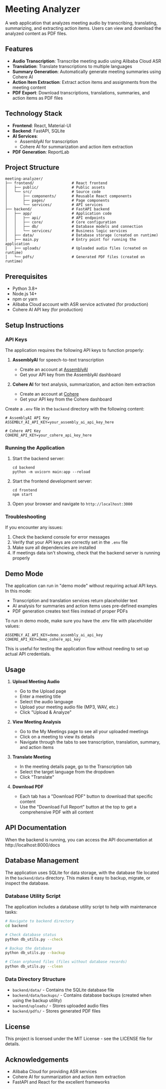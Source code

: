 # Meeting Analyzer

A web application that analyzes meeting audio by transcribing, translating, summarizing, and extracting action items. Users can view and download the analyzed content as PDF files.

## Features

- **Audio Transcription**: Transcribe meeting audio using Alibaba Cloud ASR
- **Translation**: Translate transcriptions to multiple languages
- **Summary Generation**: Automatically generate meeting summaries using Cohere AI
- **Action Item Extraction**: Extract action items and assignments from the meeting content
- **PDF Export**: Download transcriptions, translations, summaries, and action items as PDF files

## Technology Stack

- **Frontend**: React, Material-UI
- **Backend**: FastAPI, SQLite
- **AI Services**: 
  - AssemblyAI for transcription 
  - Cohere AI for summarization and action item extraction
- **PDF Generation**: ReportLab

## Project Structure

```
meeting-analyzer/
├── frontend/                 # React frontend
│   ├── public/               # Public assets
│   └── src/                  # Source code
│       ├── components/       # Reusable React components
│       ├── pages/            # Page components
│       └── services/         # API services
├── backend/                  # FastAPI backend
│   ├── app/                  # Application code
│   │   ├── api/              # API endpoints
│   │   ├── core/             # Core configuration
│   │   ├── db/               # Database models and connection
│   │   └── services/         # Business logic services
│   ├── data/                 # Database storage (created on runtime)
│   ├── main.py               # Entry point for running the application
│   ├── uploads/              # Uploaded audio files (created on runtime)
│   └── pdfs/                 # Generated PDF files (created on runtime)
```

## Prerequisites

- Python 3.8+
- Node.js 14+
- npm or yarn
- Alibaba Cloud account with ASR service activated (for production)
- Cohere AI API key (for production)

## Setup Instructions

### API Keys

The application requires the following API keys to function properly:

1. **AssemblyAI** for speech-to-text transcription
   - Create an account at [AssemblyAI](https://www.assemblyai.com/)
   - Get your API key from the AssemblyAI dashboard

2. **Cohere AI** for text analysis, summarization, and action item extraction
   - Create an account at [Cohere](https://cohere.ai/)
   - Get your API key from the Cohere dashboard

Create a `.env` file in the `backend` directory with the following content:

```
# AssemblyAI API Key
ASSEMBLY_AI_API_KEY=your_assembly_ai_api_key_here

# Cohere API Key
COHERE_API_KEY=your_cohere_api_key_here
```

### Running the Application

1. Start the backend server:
   ```
   cd backend
   python -m uvicorn main:app --reload
   ```

2. Start the frontend development server:
   ```
   cd frontend
   npm start
   ```

3. Open your browser and navigate to `http://localhost:3000`

### Troubleshooting

If you encounter any issues:

1. Check the backend console for error messages
2. Verify that your API keys are correctly set in the `.env` file
3. Make sure all dependencies are installed
4. If meetings data isn't showing, check that the backend server is running properly

## Demo Mode

The application can run in "demo mode" without requiring actual API keys. In this mode:

- Transcription and translation services return placeholder text
- AI analysis for summaries and action items uses pre-defined examples
- PDF generation creates text files instead of proper PDFs

To run in demo mode, make sure you have the .env file with placeholder values:

```
ASSEMBLY_AI_API_KEY=demo_assembly_ai_api_key
COHERE_API_KEY=demo_cohere_api_key
```

This is useful for testing the application flow without needing to set up actual API credentials.

## Usage

1. **Upload Meeting Audio**
   - Go to the Upload page
   - Enter a meeting title
   - Select the audio language
   - Upload your meeting audio file (MP3, WAV, etc.)
   - Click "Upload & Analyze"

2. **View Meeting Analysis**
   - Go to the My Meetings page to see all your uploaded meetings
   - Click on a meeting to view its details
   - Navigate through the tabs to see transcription, translation, summary, and action items

3. **Translate Meeting**
   - In the meeting details page, go to the Transcription tab
   - Select the target language from the dropdown
   - Click "Translate"

4. **Download PDF**
   - Each tab has a "Download PDF" button to download that specific content
   - Use the "Download Full Report" button at the top to get a comprehensive PDF with all content

## API Documentation

When the backend is running, you can access the API documentation at http://localhost:8000/docs

## Database Management

The application uses SQLite for data storage, with the database file located in the `backend/data` directory. This makes it easy to backup, migrate, or inspect the database.

### Database Utility Script

The application includes a database utility script to help with maintenance tasks:

```bash
# Navigate to backend directory
cd backend

# Check database status
python db_utils.py --check

# Backup the database
python db_utils.py --backup

# Clean orphaned files (files without database records)
python db_utils.py --clean
```

### Data Directory Structure

- `backend/data/` - Contains the SQLite database file
- `backend/data/backups/` - Contains database backups (created when using the backup utility)
- `backend/uploads/` - Stores uploaded audio files
- `backend/pdfs/` - Stores generated PDF files

## License

This project is licensed under the MIT License - see the LICENSE file for details.

## Acknowledgements

- Alibaba Cloud for providing ASR services
- Cohere AI for summarization and action item extraction
- FastAPI and React for the excellent frameworks 
